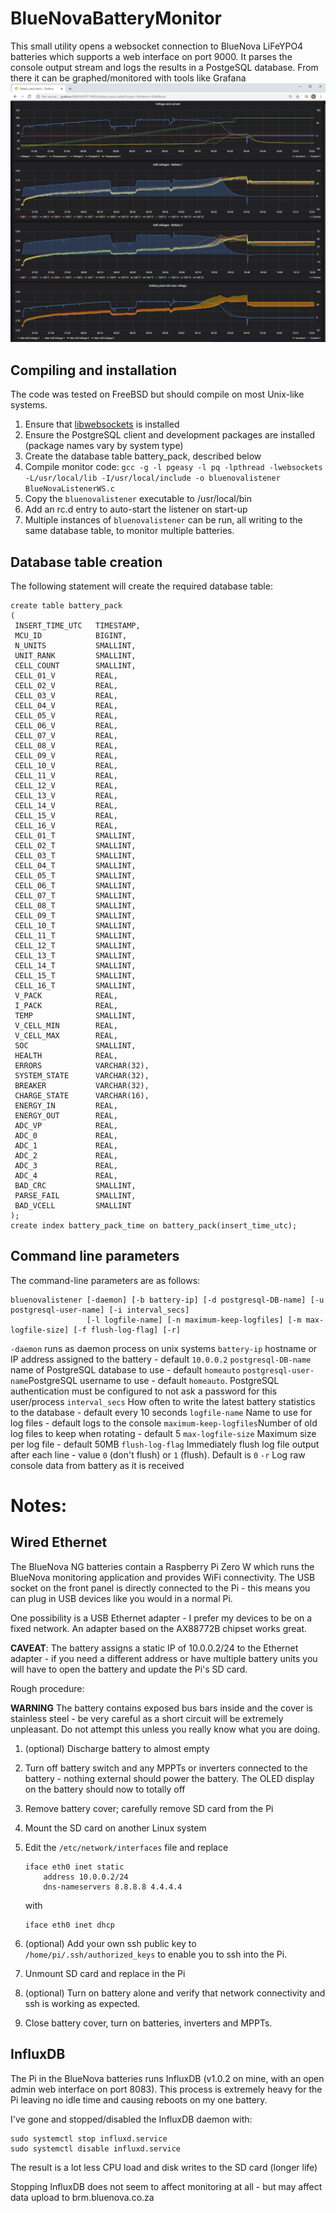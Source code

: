 # BlueNovaBatteryMonitor
This small utility opens a websocket connection to BlueNova LiFeYPO4 batteries which supports a web interface on port 9000. It parses the console output stream and logs the results in a PostgeSQL database. From there it can be graphed/monitored with tools like Grafana
![Sample Grafana dashboard for two batteries](GrafanaDash.jpg)

## Compiling and installation
The code was tested on FreeBSD  but should compile on most Unix-like systems.

 1. Ensure that [libwebsockets](https://libwebsockets.org/) is installed
 2. Ensure the PostgreSQL client and development packages are installed (package names vary by system type)
 3. Create the database table battery_pack, described below
 4. Compile monitor code: `gcc -g -l pgeasy -l pq -lpthread -lwebsockets -L/usr/local/lib -I/usr/local/include -o bluenovalistener BlueNovaListenerWS.c`
 5. Copy the `bluenovalistener` executable to /usr/local/bin
 6. Add an rc.d entry to auto-start the listener on start-up
 7. Multiple instances of `bluenovalistener` can be run, all writing to the same database table, to monitor multiple batteries.

## Database table creation
The following statement will create the required database table:

    create table battery_pack
    (
     INSERT_TIME_UTC   TIMESTAMP,
     MCU_ID            BIGINT,
     N_UNITS           SMALLINT,
     UNIT_RANK         SMALLINT,
     CELL_COUNT        SMALLINT,
     CELL_01_V         REAL,
     CELL_02_V         REAL,
     CELL_03_V         REAL,
     CELL_04_V         REAL,
     CELL_05_V         REAL,
     CELL_06_V         REAL,
     CELL_07_V         REAL,
     CELL_08_V         REAL,
     CELL_09_V         REAL,
     CELL_10_V         REAL,
     CELL_11_V         REAL,
     CELL_12_V         REAL,
     CELL_13_V         REAL,
     CELL_14_V         REAL,
     CELL_15_V         REAL,
     CELL_16_V         REAL,
     CELL_01_T         SMALLINT,
     CELL_02_T         SMALLINT,
     CELL_03_T         SMALLINT,
     CELL_04_T         SMALLINT,
     CELL_05_T         SMALLINT,
     CELL_06_T         SMALLINT,
     CELL_07_T         SMALLINT,
     CELL_08_T         SMALLINT,
     CELL_09_T         SMALLINT,
     CELL_10_T         SMALLINT,
     CELL_11_T         SMALLINT,
     CELL_12_T         SMALLINT,
     CELL_13_T         SMALLINT,
     CELL_14_T         SMALLINT,
     CELL_15_T         SMALLINT,
     CELL_16_T         SMALLINT,
     V_PACK            REAL,
     I_PACK            REAL,
     TEMP              SMALLINT,
     V_CELL_MIN        REAL,
     V_CELL_MAX        REAL,
     SOC               SMALLINT,
     HEALTH            REAL,
     ERRORS            VARCHAR(32),
     SYSTEM_STATE      VARCHAR(32),
     BREAKER           VARCHAR(32),
     CHARGE_STATE      VARCHAR(16),
     ENERGY_IN         REAL,
     ENERGY_OUT        REAL,
     ADC_VP            REAL,
     ADC_0             REAL,
     ADC_1             REAL,
     ADC_2             REAL,
     ADC_3             REAL,
     ADC_4             REAL,
     BAD_CRC           SMALLINT,
     PARSE_FAIL        SMALLINT,
     BAD_VCELL         SMALLINT
    );
    create index battery_pack_time on battery_pack(insert_time_utc);

## Command line parameters
The command-line parameters are as follows:

    bluenovalistener [-daemon] [-b battery-ip] [-d postgresql-DB-name] [-u postgresql-user-name] [-i interval_secs]
                     [-l logfile-name] [-n maximum-keep-logfiles] [-m max-logfile-size] [-f flush-log-flag] [-r]

`-daemon` runs as daemon process on unix systems
`battery-ip` hostname or IP address assigned to the battery - default `10.0.0.2`
`postgresql-DB-name` name of PostgreSQL database to use - default `homeauto`
`postgresql-user-name`PostgreSQL username to use - default `homeauto`. PostgreSQL authentication must be configured to not ask a password for this user/process
`interval_secs` How often to write the latest battery statistics to the database - default every 10 seconds
`logfile-name` Name to use for log files - default logs to the console
`maximum-keep-logfiles`Number of old log files to keep when rotating - default 5
`max-logfile-size` Maximum size per log file - default 50MB
`flush-log-flag` Immediately flush log file output after each line - value `0` (don't flush) or `1` (flush). Default is `0`
`-r` Log raw console data from battery as it is received

# Notes:

## Wired Ethernet
The BlueNova NG batteries contain a Raspberry Pi Zero W which runs the BlueNova monitoring application and provides WiFi connectivity. The USB socket on the front panel is directly connected to the Pi - this means you can plug in USB devices like you would in a normal Pi.

One possibility is a USB Ethernet adapter - I prefer my devices to be on a fixed network. An adapter based on the AX88772B chipset works great.

**CAVEAT**: The battery assigns a static IP of 10.0.0.2/24 to the Ethernet adapter - if you need a different address or have multiple battery units you will have to open the battery and update the Pi's SD card.

Rough procedure:

 **WARNING** The battery contains exposed bus bars inside and the cover is stainless steel - be very careful as a short circuit will be extremely unpleasant. Do not attempt this unless you really know what you are doing.
 

 1. (optional) Discharge battery to almost empty
 2. Turn off battery switch and any MPPTs or inverters connected to the battery - nothing external should power the battery. The OLED display on the battery should now to totally off
 3. Remove battery cover; carefully remove SD card from the Pi
 4. Mount the SD card on another Linux system
 5. Edit the `/etc/network/interfaces` file and replace 


        iface eth0 inet static
            address 10.0.0.2/24
            dns-nameservers 8.8.8.8 4.4.4.4

     with

        iface eth0 inet dhcp
 6. (optional) Add your own ssh public key to `/home/pi/.ssh/authorized_keys`  to enable you to ssh into the Pi.
 7. Unmount SD card and replace in the Pi
 8. (optional) Turn on battery alone and verify that network connectivity and ssh is working as expected.
 9. Close battery cover, turn on batteries, inverters and MPPTs.

## InfluxDB
The Pi in the BlueNova batteries runs InfluxDB (v1.0.2 on mine, with an open admin web interface on port 8083). This process is extremely heavy for the Pi leaving no idle time and causing reboots on my one battery.

I've gone and stopped/disabled the InfluxDB daemon with:

    sudo systemctl stop influxd.service
    sudo systemctl disable influxd.service
    
The result is a lot less CPU load and disk writes to the SD card (longer life)

Stopping InfluxDB does not seem to affect monitoring at all - but may affect data upload to brm.bluenova.co.za
